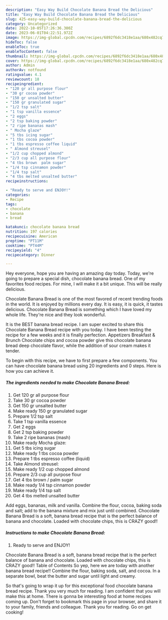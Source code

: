 ```yaml
---
description: "Easy Way Build Chocolate Banana Bread the Delicious"
title: "Easy Way Build Chocolate Banana Bread the Delicious"
slug: 425-easy-way-build-chocolate-banana-bread-the-delicious
category: Uncategorized
date: 2022-10-05T17:26:36.300Z
date: 2023-06-01T04:22:51.972Z
image: https://img-global.cpcdn.com/recipes/6892f6dc3418e1aa/680x482cq70/chocolate-banana-bread-recipe-main-photo.jpg
hideToc: false
enableToc: true
enableTocContent: false
thumbnail: https://img-global.cpcdn.com/recipes/6892f6dc3418e1aa/680x482cq70/chocolate-banana-bread-recipe-main-photo.jpg
cover: https://img-global.cpcdn.com/recipes/6892f6dc3418e1aa/680x482cq70/chocolate-banana-bread-recipe-main-photo.jpg
author: Admin
authorAv: notfound
ratingvalue: 4.1
reviewcount: 18
recipeingredient:
- "120 gr all purpose flour"
- "30 gr cocoa powder"
- "150 gr unsalted butter"
- "150 gr granulated sugar"
- "1/2 tsp salt"
- "1 tsp vanilla essence"
- "2 eggs"
- "2 tsp baking powder"
- "2 ripe bananas mash"
- " Mocha glaze"
- "5 tbs icing sugar"
- "1 tbs cocoa powder"
- "1 tbs espresso coffee liquid"
- " Almond streusel"
- "1/2 cup chopped almond"
- "2/3 cup all purpose flour"
- "4 tbs brown  palm sugar"
- "1/4 tsp cinnamon powder"
- "1/4 tsp salt"
- "4 tbs melted unsalted butter"
recipeinstructions:

- "Ready to serve and ENJOY!"
categories:
- Recipe
tags:
- chocolate
- banana
- bread

katakunci: chocolate banana bread 
nutrition: 197 calories
recipecuisine: American
preptime: "PT11M"
cooktime: "PT44M"
recipeyield: "4"
recipecategory: Dinner

---
```



Hey everyone, hope you are having an amazing day today. Today, we're going to prepare a special dish, chocolate banana bread. One of my favorites food recipes. For mine, I will make it a bit unique. This will be really delicious.

Chocolate Banana Bread is one of the most favored of recent trending foods in the world. It is enjoyed by millions every day. It is easy, it is quick, it tastes delicious. Chocolate Banana Bread is something which I have loved my whole life. They're nice and they look wonderful.

It is the BEST banana bread recipe. I am super excited to share this Chocolate Banana Bread recipe with you today. I have been testing the recipe for a few weeks and it is finally perfection. Appetizers Breakfast &amp; Brunch Chocolate chips and cocoa powder give this chocolate banana bread deep chocolate flavor, while the addition of sour cream makes it tender.


To begin with this recipe, we have to first prepare a few components. You can have chocolate banana bread using 20 ingredients and 0 steps. Here is how you can achieve it.

<!--inarticleads1-->

##### The ingredients needed to make Chocolate Banana Bread:

1. Get 120 gr all purpose flour
1. Take 30 gr cocoa powder
1. Get 150 gr unsalted butter
1. Make ready 150 gr granulated sugar
1. Prepare 1/2 tsp salt
1. Take 1 tsp vanilla essence
1. Get 2 eggs
1. Get 2 tsp baking powder
1. Take 2 ripe bananas (mash)
1. Make ready  Mocha glaze:
1. Get 5 tbs icing sugar
1. Make ready 1 tbs cocoa powder
1. Prepare 1 tbs espresso coffee (liquid)
1. Take  Almond streusel:
1. Make ready 1/2 cup chopped almond
1. Prepare 2/3 cup all purpose flour
1. Get 4 tbs brown / palm sugar
1. Make ready 1/4 tsp cinnamon powder
1. Make ready 1/4 tsp salt
1. Get 4 tbs melted unsalted butter


Add eggs, bananas, milk and vanilla. Combine the flour, cocoa, baking soda and salt; add to the banana mixture and mix just until combined. Chocolate Banana Bread is a soft, banana bread recipe that is the perfect balance of banana and chocolate. Loaded with chocolate chips, this is CRAZY good!! 

<!--inarticleads2-->

##### Instructions to make Chocolate Banana Bread:


1. Ready to serve and ENJOY!

Chocolate Banana Bread is a soft, banana bread recipe that is the perfect balance of banana and chocolate. Loaded with chocolate chips, this is CRAZY good!! Table of Contents So yep, here we are today with another banana bread recipe!! Combine the flour, baking soda, salt, and cocoa. In a separate bowl, beat the butter and sugar until light and creamy. 

So that's going to wrap it up for this exceptional food chocolate banana bread recipe. Thank you very much for reading. I am confident that you will make this at home. There is gonna be interesting food at home recipes coming up. Don't forget to bookmark this page in your browser, and share it to your family, friends and colleague. Thank you for reading. Go on get cooking!
